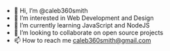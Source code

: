 - 👋 Hi, I’m @caleb360smith
- 👀 I’m interested in Web Development and Design
- 🌱 I’m currently learning JavaScript and NodeJS
- 💞️ I’m looking to collaborate on open source projects
- 📫 How to reach me caleb360smith@gmail.com

<!---
caleb360smith/caleb360smith is a ✨ special ✨ repository because its `README.md` (this file) appears on your GitHub profile.
You can click the Preview link to take a look at your changes.
--->
